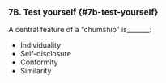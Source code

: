 ### 7B. Test yourself {#7b-test-yourself}

A central feature of a “chumship” is_______:

*   Individuality
*   Self-disclosure
*   Conformity
*   Similarity